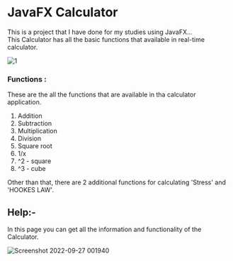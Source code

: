 # JavaFX Calculator

This is a project that I have done for my studies using JavaFX... </br>
This Calculator has all the basic functions that available in real-time calculator.

![1](https://user-images.githubusercontent.com/71941117/192038018-f37e8d81-e3c7-4172-8c1c-cef6b6d5301d.jpg)

### Functions :
These are the all the functions that are available in tha calculator application.
1. Addition
2. Subtraction
3. Multiplication 
4. Division 
5. Square root 
6. 1/x
7. ^2 - square
8. ^3 - cube

Other than that, there are 2 additional functions for calculating 'Stress' and 'HOOKES LAW'.

## Help:-
In this page you can get all the information and functionality of the Calculator. 

![Screenshot 2022-09-27 001940](https://user-images.githubusercontent.com/71941117/192356967-c80ecf1b-8a84-48fe-bed6-387ab02f9fb3.jpg)
